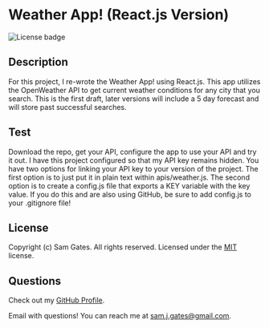 # Weather App! (React.js Version)

![License badge](https://img.shields.io/badge/license-MIT-green)

## Description

For this project, I re-wrote the Weather App! using React.js. This app utilizes the OpenWeather API to get current weather conditions for any city that you search. This is the first draft, later versions will include a 5 day forecast and will store past successful searches.

## Test

Download the repo, get your API, configure the app to use your API and try it out. I have this project configured so that my API key remains hidden. You have two options for linking your API key to your version of the project. The first option is to just put it in plain text within apis/weather.js. The second option is to create a config.js file that exports a KEY variable with the key value. If you do this and are also using GitHub, be sure to add config.js to your .gitignore file!

## License

Copyright (c) Sam Gates. All rights reserved.
Licensed under the [MIT](https://opensource.org/licenses/MIT) license.

## Questions

Check out my [GitHub Profile](https://github.com/sg0703).

Email with questions! You can reach me at sam.j.gates@gmail.com.
